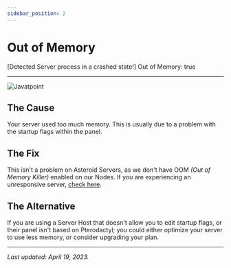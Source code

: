 ```yaml
---
sidebar_position: 2
---
```


# Out of Memory
[Detected Server process in a crashed state!] Out of Memory: true

---
![Javatpoint](https://user-images.githubusercontent.com/3602279/37573377-fb9b4b0e-2af5-11e8-9582-7b705d39322a.png)

## The Cause
Your server used too much memory. This is usually due to a problem with the startup flags within the panel.


## The Fix
This isn't a problem on Asteroid Servers, as we don't have OOM *(Out of Memory Killer)* enabled on our Nodes. If you are experiencing an unresponsive server, [check here](/Troubleshooting/lowcpu).


## The Alternative
If you are using a Server Host that doesn't allow you to edit startup flags, or their panel isn't based on Pterodactyl; you could either optimize your server to use less memory, or consider upgrading your plan.

---

*Last updated: April 19, 2023.*